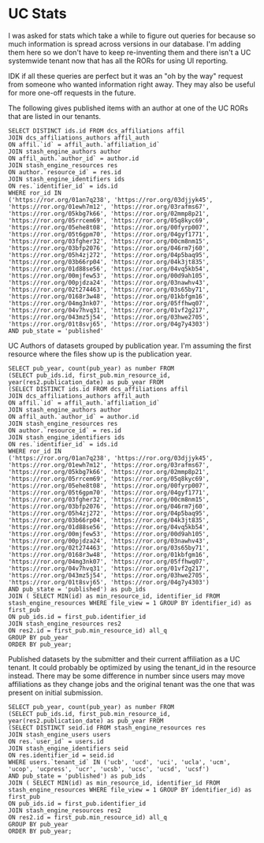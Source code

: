# UC Stats

I was asked for stats which take a while to figure out queries for
because so much information is spread across versions in our database.
I'm adding them here so we don't have to keep re-inventing them and there
isn't a UC systemwide tenant now that has all the RORs for using UI reporting.

IDK if all these queries are perfect but it was an "oh by the way" request from
someone who wanted information right away.  They may also be useful for more
one-off requests in the future.

The following gives published items with an author at one of the UC RORs
that are listed in our tenants.
```mysql
SELECT DISTINCT ids.id FROM dcs_affiliations affil
JOIN dcs_affiliations_authors affil_auth
ON affil.`id` = affil_auth.`affiliation_id`
JOIN stash_engine_authors author
ON affil_auth.`author_id` = author.id
JOIN stash_engine_resources res
ON author.`resource_id` = res.id
JOIN stash_engine_identifiers ids
ON res.`identifier_id` = ids.id
WHERE ror_id IN 
('https://ror.org/01an7q238', 'https://ror.org/03djjyk45', 'https://ror.org/01ewh7m12', 'https://ror.org/03rafms67', 'https://ror.org/05kbg7k66', 'https://ror.org/02mmp8p21', 'https://ror.org/05rrcem69', 'https://ror.org/05q8kyc69', 'https://ror.org/05ehe8t08', 'https://ror.org/00fyrp007', 'https://ror.org/05t6gpm70', 'https://ror.org/04gyf1771', 'https://ror.org/03fgher32', 'https://ror.org/00cm8nm15', 'https://ror.org/03bfp2076', 'https://ror.org/046rm7j60', 'https://ror.org/05h4zj272', 'https://ror.org/04p5baq95', 'https://ror.org/03b66rp04', 'https://ror.org/04k3jt835', 'https://ror.org/01d88se56', 'https://ror.org/04vq5kb54', 'https://ror.org/00mjfew53', 'https://ror.org/00d9ah105', 'https://ror.org/00pjdza24', 'https://ror.org/03nawhv43', 'https://ror.org/02t274463', 'https://ror.org/03s65by71', 'https://ror.org/0168r3w48', 'https://ror.org/01kbfgm16', 'https://ror.org/04mg3nk07', 'https://ror.org/05ffhwq07', 'https://ror.org/04v7hvq31', 'https://ror.org/01vf2g217', 'https://ror.org/043mz5j54', 'https://ror.org/03hwe2705', 'https://ror.org/01t8svj65', 'https://ror.org/04g7y4303')
AND pub_state = 'published'
```

UC Authors of datasets grouped by publication year.  I'm assuming the first resource
where the files show up is the publication year.
```mysql
SELECT pub_year, count(pub_year) as number FROM
(SELECT pub_ids.id, first_pub.min_resource_id, year(res2.publication_date) as pub_year FROM
(SELECT DISTINCT ids.id FROM dcs_affiliations affil
JOIN dcs_affiliations_authors affil_auth
ON affil.`id` = affil_auth.`affiliation_id`
JOIN stash_engine_authors author
ON affil_auth.`author_id` = author.id
JOIN stash_engine_resources res
ON author.`resource_id` = res.id
JOIN stash_engine_identifiers ids
ON res.`identifier_id` = ids.id
WHERE ror_id IN 
('https://ror.org/01an7q238', 'https://ror.org/03djjyk45', 'https://ror.org/01ewh7m12', 'https://ror.org/03rafms67', 'https://ror.org/05kbg7k66', 'https://ror.org/02mmp8p21', 'https://ror.org/05rrcem69', 'https://ror.org/05q8kyc69', 'https://ror.org/05ehe8t08', 'https://ror.org/00fyrp007', 'https://ror.org/05t6gpm70', 'https://ror.org/04gyf1771', 'https://ror.org/03fgher32', 'https://ror.org/00cm8nm15', 'https://ror.org/03bfp2076', 'https://ror.org/046rm7j60', 'https://ror.org/05h4zj272', 'https://ror.org/04p5baq95', 'https://ror.org/03b66rp04', 'https://ror.org/04k3jt835', 'https://ror.org/01d88se56', 'https://ror.org/04vq5kb54', 'https://ror.org/00mjfew53', 'https://ror.org/00d9ah105', 'https://ror.org/00pjdza24', 'https://ror.org/03nawhv43', 'https://ror.org/02t274463', 'https://ror.org/03s65by71', 'https://ror.org/0168r3w48', 'https://ror.org/01kbfgm16', 'https://ror.org/04mg3nk07', 'https://ror.org/05ffhwq07', 'https://ror.org/04v7hvq31', 'https://ror.org/01vf2g217', 'https://ror.org/043mz5j54', 'https://ror.org/03hwe2705', 'https://ror.org/01t8svj65', 'https://ror.org/04g7y4303')
AND pub_state = 'published') as pub_ids
JOIN ( SELECT MIN(id) as min_resource_id, identifier_id FROM stash_engine_resources WHERE file_view = 1 GROUP BY identifier_id) as first_pub
ON pub_ids.id = first_pub.identifier_id
JOIN stash_engine_resources res2
ON res2.id = first_pub.min_resource_id) all_q
GROUP BY pub_year
ORDER BY pub_year;
```

Published datasets by the submitter and their current affiliation as a UC tenant. It could
probably be optimized by using the tenant_id in the resource instead.  There may be some difference
in number since users may move affiliations as they change jobs and the original tenant was the
one that was present on initial submission.
```mysql
SELECT pub_year, count(pub_year) as number FROM
(SELECT pub_ids.id, first_pub.min_resource_id, year(res2.publication_date) as pub_year FROM
(SELECT DISTINCT seid.id FROM stash_engine_resources res
JOIN stash_engine_users users
ON res.`user_id` = users.id
JOIN stash_engine_identifiers seid
ON res.identifier_id = seid.id
WHERE users.`tenant_id` IN ('ucb', 'ucd', 'uci', 'ucla', 'ucm', 'ucop', 'ucpress', 'ucr', 'ucsb', 'ucsc', 'ucsd', 'ucsf')
AND pub_state = 'published') as pub_ids
JOIN ( SELECT MIN(id) as min_resource_id, identifier_id FROM stash_engine_resources WHERE file_view = 1 GROUP BY identifier_id) as first_pub
ON pub_ids.id = first_pub.identifier_id
JOIN stash_engine_resources res2
ON res2.id = first_pub.min_resource_id) all_q
GROUP BY pub_year
ORDER BY pub_year;
```